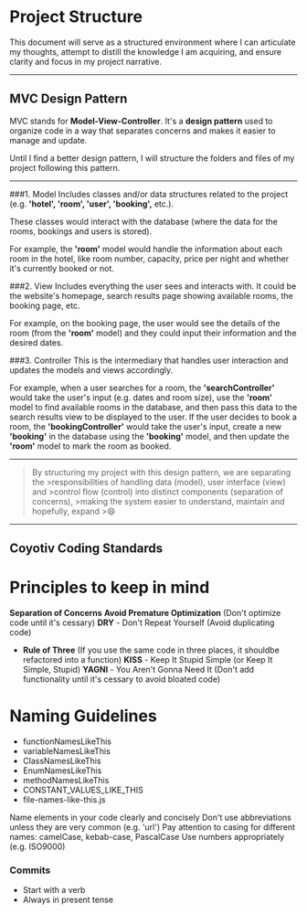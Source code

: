 # Project Structure

This document will serve as a structured environment where I can articulate my thoughts, attempt to distill the knowledge I am acquiring, and ensure clarity and focus in my project narrative.

---

## MVC Design Pattern

MVC stands for **Model-View-Controller**. It's a **design pattern** used to organize code in a way that separates concerns and makes it easier to manage and update.

Until I find a better design pattern, I will structure the folders and files of my project following this pattern.

---

###1. Model
Includes classes and/or data structures related to the project (e.g. **'hotel', 'room', 'user', 'booking',** etc.).

These classes would interact with the database (where the data for the rooms, bookings and users is stored).

For example, the **'room'** model would handle the information about each room in the hotel, like room number, capacity, price per night and whether it's currently booked or not.

###2. View
Includes everything the user sees and interacts with. It could be the website's homepage, search results page showing available rooms, the booking page, etc.

For example, on the booking page, the user would see the details of the room (from the **'room'** model) and they could input their information and the desired dates.

###3. Controller
This is the intermediary that handles user interaction and updates the models and views accordingly.

For example, when a user searches for a room, the **'searchController'** would take the user's input (e.g. dates and room size), use the **'room'** model to find available rooms in the database, and then pass this data to the search results view to be displayed to the user. If the user decides to book a room, the **'bookingController'** would take the user's input, create a new **'booking'** in the database using the **'booking'** model, and then update the **'room'** model to mark the room as booked.

---

> By structuring my project with this design pattern, we are separating the >responsibilities of handling data (model), user interface (view) and >control flow (control) into distinct components (separation of concerns), >making the system easier to understand, maintain and hopefully, expand >:smile:

---

## Coyotiv Coding Standards

# Principles to keep in mind

**Separation of Concerns**
**Avoid Premature Optimization** (Don't optimize code until it's cessary)
**DRY** - Don't Repeat Yourself (Avoid duplicating code)

- **Rule of Three** (If you use the same code in three places, it shouldbe refactored into a function)
  **KISS** - Keep It Stupid Simple (or Keep It Simple, Stupid)
  **YAGNI** - You Aren't Gonna Need It (Don't add functionality until it's cessary to avoid bloated code)

# Naming Guidelines

- functionNamesLikeThis
- variableNamesLikeThis
- ClassNamesLikeThis
- EnumNamesLikeThis
- methodNamesLikeThis
- CONSTANT_VALUES_LIKE_THIS
- file-names-like-this.js

Name elements in your code clearly and concisely
Don't use abbreviations unless they are very common (e.g. 'url')
Pay attention to casing for different names: camelCase, kebab-case, PascalCase
Use numbers appropriately (e.g. ISO9000)

### Commits

- Start with a verb
- Always in present tense
